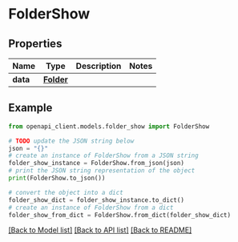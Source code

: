# FolderShow


## Properties

Name | Type | Description | Notes
------------ | ------------- | ------------- | -------------
**data** | [**Folder**](Folder.md) |  | 

## Example

```python
from openapi_client.models.folder_show import FolderShow

# TODO update the JSON string below
json = "{}"
# create an instance of FolderShow from a JSON string
folder_show_instance = FolderShow.from_json(json)
# print the JSON string representation of the object
print(FolderShow.to_json())

# convert the object into a dict
folder_show_dict = folder_show_instance.to_dict()
# create an instance of FolderShow from a dict
folder_show_from_dict = FolderShow.from_dict(folder_show_dict)
```
[[Back to Model list]](../README.md#documentation-for-models) [[Back to API list]](../README.md#documentation-for-api-endpoints) [[Back to README]](../README.md)


